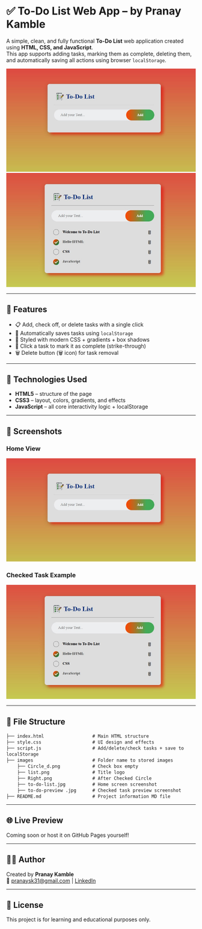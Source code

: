 
# ✅ To-Do List Web App – by Pranay Kamble

A simple, clean, and fully functional **To-Do List** web application created using **HTML, CSS, and JavaScript**.  
This app supports adding tasks, marking them as complete, deleting them, and automatically saving all actions using browser `localStorage`.

![To-Do List Preview](images/to-do-preview.jpg)
![Task Checked Preview](images/to-do-list.jpg) 

---

## 🧠 Features

- 📋 Add, check off, or delete tasks with a single click
- 💾 Automatically saves tasks using `localStorage`
- 🎨 Styled with modern CSS + gradients + box shadows
- 🧠 Click a task to mark it as complete (strike-through)
- 🗑 Delete button (🗑 icon) for task removal

---

## 🚀 Technologies Used

- **HTML5** – structure of the page  
- **CSS3** – layout, colors, gradients, and effects  
- **JavaScript** – all core interactivity logic + localStorage

---

## 📸 Screenshots

### Home View  
![Main UI](images/to-do-preview.jpg)

### Checked Task Example  
![Checked Task](images/to-do-list.jpg)

---

## 📂 File Structure

```
├── index.html                  # Main HTML structure
├── style.css                   # UI design and effects
├── script.js                   # Add/delete/check tasks + save to localStorage
├── images                      # Folder name to stored images
    ├── Circle_d.png            # Check box empty 
    ├── list.png                # Title logo
    ├── Right.png               # After Checked Circle 
    ├── to-do-list.jpg          # Home screen screenshot
    ├── to-do-preview .jpg      # Checked task preview screenshot
├── README.md                   # Project information MD file
```

---
## 🌐 Live Preview

Coming soon or host it on GitHub Pages yourself!

---

## 👨‍💻 Author

Created by **Pranay Kamble**  
📧 pranaysk31@gmail.com | [LinkedIn](https://linkedin.com/in/pranay-kamble-003b1a264)

---

## 📃 License

This project is for learning and educational purposes only.
